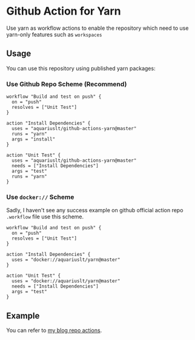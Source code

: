 # Github Action for Yarn


Use yarn as workflow actions to enable the repository which need to use 
yarn-only features such as `workspaces`


## Usage

You can use this repository using published yarn packages:

### Use Github Repo Scheme (Recommend)

```workflow
workflow "Build and test on push" {
  on = "push"
  resolves = ["Unit Test"]
}

action "Install Dependencies" {
  uses = "aquariuslt/github-actions-yarn@master"
  runs = "yarn"
  args = "install"
}

action "Unit Test" {
  uses = "aquariuslt/github-actions-yarn@master"
  needs = ["Install Dependencies"]
  args = "test"
  runs = "yarn"
}

```



### Use `docker://` Scheme

Sadly, I haven't see any success example on github official action repo `.workflow` file use this scheme.

```workflow
workflow "Build and test on push" {
  on = "push"
  resolves = ["Unit Test"]
}

action "Install Dependencies" {
  uses = "docker://aquariuslt/yarn@master"
}

action "Unit Test" {
  uses = "docker://aquariuslt/yarn@master"
  needs = ["Install Dependencies"]
  args = "test"
}
```



## Example

You can refer to [my blog repo actions](https://github.com/aquariuslt/blog/actions).
